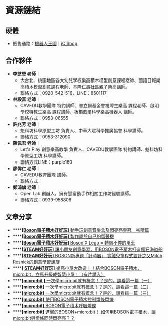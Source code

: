 # 資源鏈結

## 硬體

* 販售通路：[機器人王國](https://www.robotkingdom.com.tw/product-category/board/boson/?fbclid=IwAR1QjwJrriK041lZ65aMUrER3liW_a1yQzLHyJU_IOGWQ8FqWlErZBYGBT8)｜[iC Shop](https://www.icshop.com.tw/advanced_search_result.php?keywords=BOSON&x=0&y=0)

## 合作夥伴

* **李芝瑩 老師**｜
  * 大台北、桃園地區各大幼兒學校樂高積木模型創意課程老師、國語日報樂高積木模型創意課程老師、基隆仁壽社區親子樂高講師。
  * 聯絡方式：0920-542-516，LINE：8501117
* **林殿富 老師**｜
  * CAVEDU教學團隊 特約講師、普立爾基金會視障生樂高 課程老師、啟明學校特教生樂高 課程講師、板橋戴爾科學樂高機器人 講師。
  * 聯絡方式：0953-06555
* **許兆芳 老師**｜
  * 魁科坊科學原型工坊 負責人、中華大眾科學推廣協會 科學講師。
  * 聯絡方式：0953-312090
* **陳佩君 老師**｜
  * Let's Play 創意樂高教學 負責人、CAVEDU教學團隊 特約講師、魁科坊科學原型工坊 科學講師。
  * 聯絡方式LINE：purple160
* **廖偉仁 老師**｜
  * CAVEDU教育團隊 講師。
  * 聯絡方式：
* **鄭鴻旗 老師**｜
  * Open Lab 創辦人，擁有豐富動手作相關工作坊經驗講師。
  * 聯絡方式：0939-958808

## 文章分享

* \*\*\*\*[**\[Boson電子積木好好玩\]** 動手玩創意音樂盒及閃亮亮皇冠＿初階篇](https://blog.cavedu.com/2018/05/24/boson-musicbox/)
* \*\*\*\*[**\[Boson電子積木好好玩\]** 製作屬於自己的留聲機](https://blog.cavedu.com/2018/05/31/boson電子積木好好玩-製作屬於自己的留聲機/)
* \*\*\*\*[**\[Boson電子積木好好玩\]** Boson X Lego = 轉個不停的風車](https://blog.cavedu.com/2018/06/21/［boson電子積木好好玩］boson-x-lego-轉個不停的風車/)
* \*\*\*\*[**\[STEAM好好玩\]** 讓小朋友創意學習，用BOSON電子積木打造瘋狂海盜船](https://blog.cavedu.com/2018/07/05/［steam好好玩］讓小朋友創意學習，用boson電子積木打造/)
* \*\*\*\*[**\[STEAM好好玩\]**  BOSON新專題「計時器」 實踐兒童程式設計之父Mitch Resnick的創意學習螺旋](https://blog.cavedu.com/2018/07/19/steam好好玩-boson新專題計時器/)
* \*\*\*\*[**\[ STEAM好好玩\]** 樂高小屋大改造！！結合BOSON電子積木、micro:bit，立馬升級成智慧小屋！（有片請入）](https://blog.cavedu.com/2018/08/27/樂高小屋大改造！結合boson電子積木、microbit/)
* \*\*\*\*[**\[micro:bit \]** 一次學micro:bit就有概念！？是的，請看這一篇（一）](https://blog.cavedu.com/2018/07/26/microbit-一次學microbit就有概念！？是的，請看這一篇一/)
* \*\*\*\*[**\[micro:bit\]** 一次學micro:bit就有概念！？是的，請看這一篇（二）](https://blog.cavedu.com/2018/08/03/microbit-一次學microbit就有概念！？是的，請看這一篇二/)
* \*\*\*\*[**\[micro:bit\]** 一次學micro:bit就有概念！？是的，請看這一篇（三）](https://blog.cavedu.com/2018/08/09/microbit-一次學microbit就有概念！？是的，請看這一篇三/)
* \*\*\*\*[**\[micro:bit\]** 使用BOSON電子積木控制燈條閃爍](https://blog.cavedu.com/2018/06/14/microbit-使用boson電子積木控制燈條閃爍/)
* \*\*\*\*[**\[micro:bit\]** BOSON電子積木呼吸燈條](https://blog.cavedu.com/2018/06/28/microbit-boson電子積木呼吸燈條/)
* \*\*\*\*[**\[micro:bit\]** 進擊的BOSON+micro:bit！ 如何用BOSON電子積木，讓micro:bit與燈條同時閃亮亮？？](https://blog.cavedu.com/2018/07/12/microbit進擊的bosonmicrobit/)

